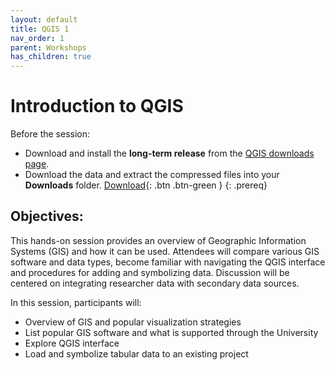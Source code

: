 ```yaml
---
layout: default
title: QGIS 1
nav_order: 1
parent: Workshops
has_children: true
---
```


# Introduction to QGIS
Before the session:
- Download and install the **long-term release** from the [QGIS downloads page](https://qgis.org/en/site/forusers/download.html).
- Download the data and extract the compressed files into your **Downloads** folder. [Download](https://www.dropbox.com/){: .btn .btn-green }
{: .prereq}

## Objectives:

This hands-on session provides an overview of Geographic Information Systems (GIS) and how it can be used. Attendees will compare various GIS software and data types, become familiar with navigating the QGIS interface and procedures for adding and symbolizing data. Discussion will be centered on integrating researcher data with secondary data sources.  

In this session, participants will:  
- Overview of  GIS and popular visualization strategies  
-	List popular GIS software and what is supported through the University  
- Explore QGIS interface  
-	Load and symbolize tabular data to an existing project  




